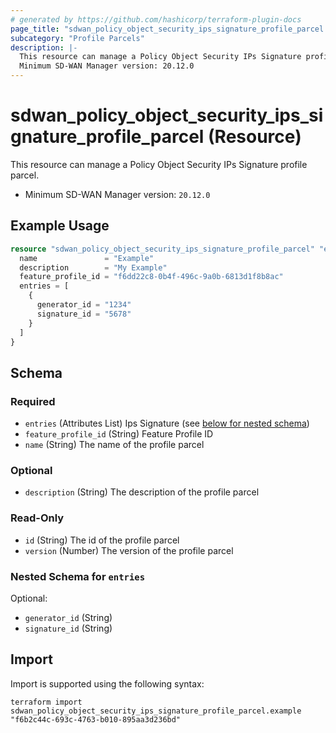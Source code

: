 ```yaml
---
# generated by https://github.com/hashicorp/terraform-plugin-docs
page_title: "sdwan_policy_object_security_ips_signature_profile_parcel Resource - terraform-provider-sdwan"
subcategory: "Profile Parcels"
description: |-
  This resource can manage a Policy Object Security IPs Signature profile parcel.
  Minimum SD-WAN Manager version: 20.12.0
---
```


# sdwan_policy_object_security_ips_signature_profile_parcel (Resource)

This resource can manage a Policy Object Security IPs Signature profile parcel.
  - Minimum SD-WAN Manager version: `20.12.0`

## Example Usage

```terraform
resource "sdwan_policy_object_security_ips_signature_profile_parcel" "example" {
  name               = "Example"
  description        = "My Example"
  feature_profile_id = "f6dd22c8-0b4f-496c-9a0b-6813d1f8b8ac"
  entries = [
    {
      generator_id = "1234"
      signature_id = "5678"
    }
  ]
}
```

<!-- schema generated by tfplugindocs -->
## Schema

### Required

- `entries` (Attributes List) Ips Signature (see [below for nested schema](#nestedatt--entries))
- `feature_profile_id` (String) Feature Profile ID
- `name` (String) The name of the profile parcel

### Optional

- `description` (String) The description of the profile parcel

### Read-Only

- `id` (String) The id of the profile parcel
- `version` (Number) The version of the profile parcel

<a id="nestedatt--entries"></a>
### Nested Schema for `entries`

Optional:

- `generator_id` (String)
- `signature_id` (String)

## Import

Import is supported using the following syntax:

```shell
terraform import sdwan_policy_object_security_ips_signature_profile_parcel.example "f6b2c44c-693c-4763-b010-895aa3d236bd"
```
